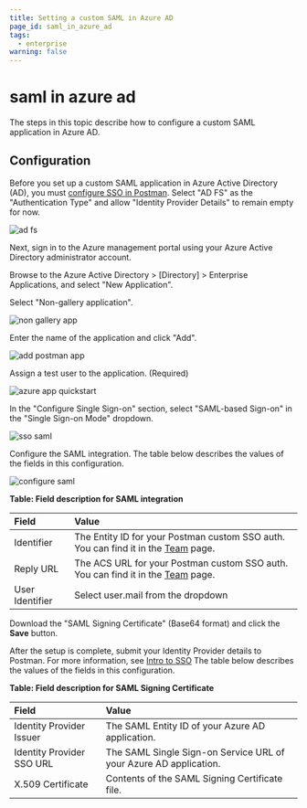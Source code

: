 ```yaml
---
title: Setting a custom SAML in Azure AD
page_id: saml_in_azure_ad
tags:
  - enterprise
warning: false
---
```


# saml in azure ad

The steps in this topic describe how to configure a custom SAML application in Azure AD.

## Configuration

Before you set up a custom SAML application in Azure Active Directory \(AD\), you must [configure SSO in Postman](/postman_enterprise/sso/admin_sso.md). Select "AD FS" as the "Authentication Type" and allow "Identity Provider Details" to remain empty for now.

![ad fs](https://s3.amazonaws.com/postman-static-getpostman-com/postman-docs/ENT-add-authentication-Azure.png)

Next, sign in to the Azure management portal using your Azure Active Directory administrator account.

Browse to the Azure Active Directory &gt; \[Directory\] &gt; Enterprise Applications, and select "New Application".

Select "Non-gallery application".

![non gallery app](https://s3.amazonaws.com/postman-static-getpostman-com/postman-docs/ENT-add-non-gallery-application.png)

Enter the name of the application and click "Add".

![add postman app](https://s3.amazonaws.com/postman-static-getpostman-com/postman-docs/ENT-add-postman-app.png)

Assign a test user to the application. \(Required\)

![azure app quickstart](https://s3.amazonaws.com/postman-static-getpostman-com/postman-docs/ENT-azure-app-quickstart.png)

In the "Configure Single Sign-on" section, select "SAML-based Sign-on" in the "Single Sign-on Mode" dropdown.

![sso saml](https://s3.amazonaws.com/postman-static-getpostman-com/postman-docs/ENT-single-sign-on-saml.png)

Configure the SAML integration. The table below describes the values of the fields in this configuration.

![configure saml](https://s3.amazonaws.com/postman-static-getpostman-com/postman-docs/ENT-configure-saml.png)

**Table: Field description for SAML integration**

| **Field** | **Value** |
| :--- | :--- |
| Identifier | The Entity ID for your Postman custom SSO auth. You can find it in the [Team](https://app.getpostman.com/dashboard/teams) page. |
| Reply URL | The ACS URL for your Postman custom SSO auth. You can find it in the [Team](https://app.getpostman.com/dashboard/teams) page. |
| User Identifier | Select user.mail from the dropdown |

Download the "SAML Signing Certificate" \(Base64 format\) and click the **Save** button.

After the setup is complete, submit your Identity Provider details to Postman. For more information, see [Intro to SSO](/postman_enterprise/sso/intro_sso.md) The table below describes the values of the fields in this configuration.

**Table: Field description for SAML Signing Certificate**

| **Field** | **Value** |
| :--- | :--- |
| Identity Provider Issuer | The SAML Entity ID of your Azure AD application. |
| Identity Provider SSO URL | The SAML Single Sign-on Service URL of your Azure AD application. |
| X.509 Certificate | Contents of  the SAML Signing Certificate file. |

